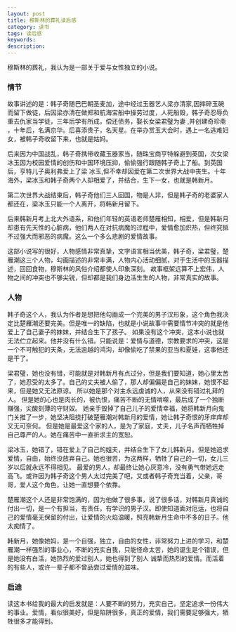 ```yaml
---
layout: post
title: 穆斯林的葬礼读后感
category: 读书
tags: 读后感
keywords: 
description: 
---
```

	  
穆斯林的葬礼，我认为是一部关于爱与女性独立的小说。

### 情节 ###

故事讲述的是：韩子奇随巴巴朝圣麦加，途中经过玉器艺人梁亦清家,因摔碎玉碗而留下做徒，后因梁亦清在做郑和航海宝船中操劳过度，人死船毁，韩子奇忍辱负重去仇家当学徒，三年后学有所成，偿还债务，娶长女梁君璧为妻 ,并创建奇珍斋 ，十年后，名满京华。后喜添贵子，名天星。在举办赏玉大会时，遇上一名逃难妇女，被韩子奇收留下来，也就是姑妈。

后来因为中国战乱，韩子奇携带收藏玉器家当，随珠宝商亨特躲避到英国，次女梁冰玉因为校园爱情的创伤和中国环境压抑，偷偷强行跟随韩子奇上了船。到英国后，亨特儿子奥利弗爱上了梁 冰玉,但不幸却因爱在第二次世界大战中丧生。十年海外，梁冰玉和韩子奇两个人却相爱了，并结合，生下一女，也就是韩新月。

第二次世界大战结束后，韩子奇他们三人回国，物是人非，但是韩子奇的老婆家人都还在，梁冰玉只能一个人离开，将韩新月留下。

后来韩新月考上北大外语系，和他们年轻的英语老师楚雁相知，相爱，但是韩新月却患有先天性的心脏病，他们两人在对抗病魔的过程中，爱情愈加炽热，但终究抵不过强大而邪恶的病魔。这么一个多么悲剧的爱情故事。

这部小说写的很好，人物感情非常真挚，文字语言相当优美，韩子奇，梁君璧，楚雁潮这三个人物，勾画描述的非常丰满，人物内心活动细腻，对于生活中的玉器描述，回回食物，穆斯林的风俗介绍都使人印象深刻。
故事框架远算不上宏伟，人物之间的冲突也不够尖锐，但却都是我们身边活生生的人物，非常真实的故事。

### 人物 ###

韩子奇这个人，我认为作者是想把他勾画成一个完美的男子汉形象，这个角色我决定比楚雁潮还要完美。但是唯一的缺陷，也就是小说故事中需要情节冲突的就是他爱上了自己妻子的妹妹，并结合生下了孩子。
如果没有这个冲突，这本小说也就无法伫立起来。他并没有什么错。只能说是：爱情与道德，宗教要求的冲突，这是一个不可触犯的天条，无法逾越的鸿沟，却像偷吃了禁果的亚当和夏娃，这事他还是干了。

梁君璧，她也没有错，可能就是对韩新月有点过分，但是我们要知道，她心里太苦了，她忍受的太多了。自己的丈夫被人偷了，那人却偏偏是自己的妹妹，她恨不起来，但是她又无法原谅。
所以她是那个对主永远虔诚的人，从来没有错过礼拜的人。
但是她的心也是肉长的，被仇恨，痛苦不断的无情啃噬，最后成了一个独断赚强，尖酸刻薄的守财奴。
她亲手毁掉了自己儿子的爱情幸福，她将韩新月向鬼门关推了一步，她坚决阻挠打破楚雁潮对韩新月的爱情，她让韩子奇恨的牙痒痒却又无可奈何。
但是她是最爱这个家的人，是为了家庭，丈夫，儿子名声而牺牲掉自己尊严的人。她在痛苦中一直祈求主的宽恕。

梁冰玉，她错了，错在爱上了自己的姐夫，并结合生下了女儿韩新月。但是她追求爱情，自由，始终没放弃自己。她也很苦，为这两样，牺牲了自己的一切，女儿三岁以后就永远不得相见。
最爱的男人，却最终让她心灰意冷，没有勇气带她远走高飞。或许因为韩子奇这个男人太过完美了吧，又或者韩子奇充当着，父亲，哥哥，爱人这个角色，让她一直想要个依靠。

楚雁潮这个人还是非常饱满的，因为他做了很多事，说了很多话，对韩新月真诚的付出一切，是一个有担当，有责任，有学识的男子汉。即使知道面对厄运，也将自己的爱情毫无保留的付出，让爱情的火焰温暖，照亮韩新月生命中不多的日子。他太痴情了。

韩新月，她像她妈，是一个自强，独立，自由的女性，非常努力上进的学习，和楚雁潮一样强烈的事业心，不断的充实自我，只能怪命太苦，她的诞生是个错误，但是她没有白活，她热烈的爱过别人，她也得到了别人
诚挚而热烈的爱情。而活着的有些人，或许一辈子都不曾品尝过爱情的滋味。

### 启迪 ###

读这本书给我的最大的启发就是：人要不断的努力，充实自己，坚定追求一份伟大的事业。爱情，看似很美好，但是陷阱很多，真正的爱情，我们需要足够强大，牺牲很多才能得到。

